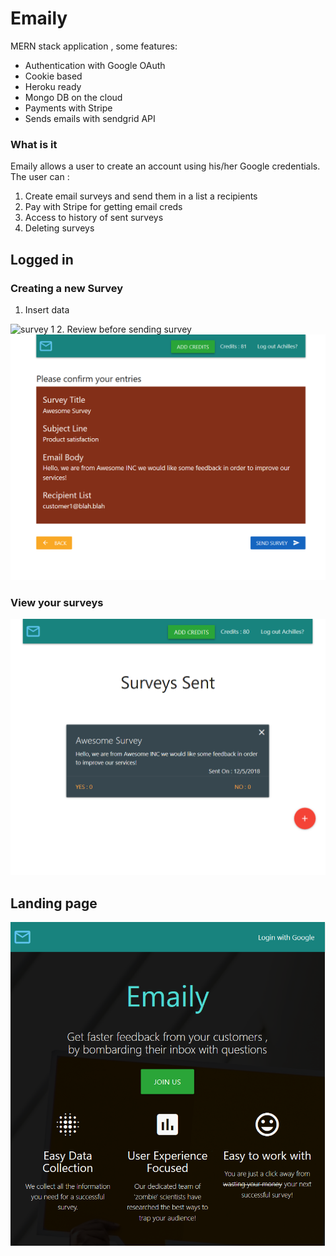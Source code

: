 # Emaily
MERN stack application , some features:

- Authentication with Google OAuth
- Cookie based
- Heroku ready
- Mongo DB on the cloud
- Payments with Stripe
- Sends emails with sendgrid API

### What is it
Emaily allows a user to create an account using his/her Google credentials. The user can :
1. Create email surveys and send them in a list a recipients
2. Pay with Stripe for getting email creds
3. Access to history of sent surveys
4. Deleting surveys

## Logged in
### Creating a new Survey
1. Insert data
<img src='newSurvey.png' alt='survey 1' />
2. Review before sending survey
<img src='newSurvey2.png' alt='emaily logged in' />

### View your surveys
<img src='loggedIn.png' alt='emaily logged in' />


## Landing page
<img src='preview.png' alt='emaily screenshot' />
